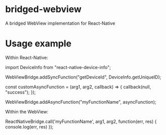 # bridged-webview
A bridged WebView implementation for React-Native

# Usage example
Within React-Native:

import DeviceInfo from "react-native-device-info";

WebViewBridge.addSyncFunction("getDeviceId", DeviceInfo.getUniqueID);

const customAsyncFunction = (arg1, arg2, callback) => {
  callback(null, "success");
});

WebViewBridge.addAsyncFunction("myFunctionName", asyncFunction);

Within the WebView:

ReactNativeBridge.call('myFunctionName', arg1, arg2, function(err, res) { console.log(err, res) });